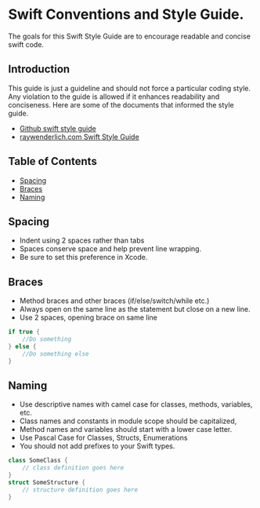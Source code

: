 # Swift Conventions and Style Guide.

The goals for this Swift Style Guide are to encourage readable and concise swift code.

## Introduction
This guide is just a guideline and should not force a particular coding style.
Any violation to the guide is allowed if it enhances readability and conciseness. 
Here are some of the documents that informed the style guide. 
* [Github swift style guide](https://github.com/github/swift-style-guide)
* [raywenderlich.com Swift Style Guide](https://github.com/raywenderlich/swift-style-guide)

## Table of Contents
* [Spacing](#spacing)
* [Braces](#braces)
* [Naming](#naming)






## Spacing
* Indent using 2 spaces rather than tabs 
* Spaces conserve space and help prevent line wrapping.
* Be sure to set this preference in Xcode.


## Braces
* Method braces and other braces (if/else/switch/while etc.) 
* Always open on the same line as the statement but close on a new line.
* Use 2 spaces, opening brace on same line
```swift
if true {
    //Do something
} else {
    //Do something else
}
```

## Naming
* Use descriptive names with camel case for classes, methods, variables, etc. 
* Class names and constants in module scope should be capitalized, 
* Method names and variables should start with a lower case letter.
* Use Pascal Case for Classes, Structs, Enumerations
* You should not add prefixes to your Swift types.

```swift
class SomeClass {
    // class definition goes here
}
struct SomeStructure {
    // structure definition goes here
}
```